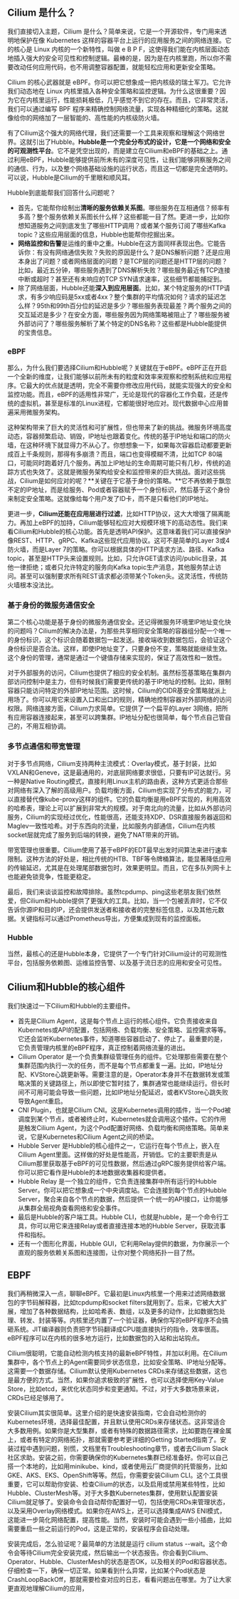 ## Cilium 是什么？

我们直接切入主题，Cilium 是什么？简单来说，它是一个开源软件，专门用来透明地保护在像 Kubernetes 这样的容器平台上运行的应用服务之间的网络连接。它的核心是 Linux 内核的一个新特性，叫做 e B P F，这使得我们能在内核层面动态地插入强大的安全可见性和控制逻辑。最棒的是，因为是在内核里跑，所以你不需要改动任何应用代码，也不用调整容器配置，就能轻松应用和更新安全策略。

Cilium 的核心武器就是 eBPF。你可以把它想象成一把内核级的瑞士军刀。它允许我们动态地在 Linux 内核里插入各种安全策略和监控逻辑。为什么这很重要？因为它在内核里运行，性能损耗极低，几乎感觉不到它的存在。而且，它非常灵活，我们可以通过编写 BPF 程序来精确控制网络流量，实现各种精细化的策略。这就像给你的网络加了一层智能的、高性能的内核级防火墙。

有了Cilium这个强大的网络代理，我们还需要一个工具来观察和理解这个网络世界。这就引出了Hubble。**Hubble是一个完全分布式的设计，它是一个网络和安全的可观测性平台**。它不是凭空出现的，而是建立在Cilium和eBPF的基础之上。通过利用eBPF，Hubble能够提供前所未有的深度可见性，让我们能够洞察服务之间的通信、行为，以及整个网络基础设施的运行状态，而且这一切都是完全透明的。可以说，Hubble是Cilium的千里眼和顺风耳。

Hubble到底能帮我们回答什么问题呢？

- 首先，它能帮你绘制出**清晰的服务依赖关系图**。哪些服务在互相通信？频率有多高？整个服务依赖关系图长什么样？这些都能一目了然。更进一步，比如你想知道服务之间到底发生了哪些HTTP调用？或者某个服务订阅了哪些Kafka topic？这些应用层面的信息，Hubble也能帮你挖掘出来。
- **网络监控和告警**是运维的重中之重。Hubble在这方面同样表现出色。它能告诉你：有没有网络通信失败？失败的原因是什么？是DNS解析问题？还是应用本身出了问题？或者网络层面的问题？是TCP层的问题还是HTTP层的问题？比如，最近五分钟，哪些服务遇到了DNS解析失败？哪些服务最近有TCP连接中断或超时？甚至还有未响应的TCP SYN请求速率，这些细节都能捕捉到。
- 除了网络层面，Hubble还能**深入到应用层面**。比如，某个特定服务的HTTP请求，有多少响应码是5xx或者4xx？整个集群的平均情况如何？请求的延迟怎么样？95th和99th百分位的延迟是多少？哪些服务表现最差？两个服务之间的交互延迟是多少？在安全方面，哪些服务因为网络策略被阻止了？哪些服务被外部访问了？哪些服务解析了某个特定的DNS名称？这些都是Hubble能提供的宝贵信息。

### eBPF

那么，为什么我们要选择Cilium和Hubble呢？关键就在于eBPF。eBPF正在开启一个全新的维度，让我们能够以前所未有的粒度和效率来观察和控制系统和应用程序。它最大的优点就是透明，完全不需要你修改应用代码，就能实现强大的安全和监控功能。而且，eBPF的适用性非常广，无论是现代的容器化工作负载，还是传统的虚拟机，甚至是标准的Linux进程，它都能很好地应对。现代数据中心应用普遍采用微服务架构。

这种架构带来了巨大的灵活性和可扩展性，但也带来了新的挑战。微服务环境高度动态，容器频繁启动、销毁，IP地址也跟着变化。传统的基于IP地址和端口的防火墙，在这种环境下就显得力不从心了。你想想象一下，如果每次容器启动都要更新成百上千条规则，那得有多崩溃？而且，端口也变得模糊不清，比如TCP 80端口，可能同时跑着好几个服务。再加上IP地址的生命周期可能只有几秒，传统的追踪方式也失效了。这就是微服务架构给安全和监控带来的巨大挑战。面对这些挑战，Cilium是如何应对的呢？**关键在于它基于身份的策略。**它不再依赖于飘忽不定的IP地址，而是给服务、Pod或者容器赋予一个身份标识，然后基于这个身份来制定安全策略。这就像给每个用户发了ID卡，而不是只看他们的IP地址。

更进一步，**Cilium还能在应用层进行过滤**，比如HTTP协议，这大大增强了隔离能力。再加上eBPF的加持，Cilium能够轻松应对大规模环境下的高动态性。我们来看Cilium和Hubble的核心功能。首先是透明API保护。这意味着我们可以直接保护像REST、HTTP、gRPC、Kafka这些现代应用协议。这可不是简单的Layer 3或4防火墙，而是Layer 7的策略。你可以根据具体的HTTP请求方法、路径、Kafka topic，甚至是HTTP头来设置规则。比如，只允许GET请求访问/public目录，其他一律拒绝；或者只允许特定的服务向Kafka topic生产消息，其他服务禁止访问。甚至可以强制要求所有REST请求都必须带某个Token头。这灵活性，传统防火墙根本没法比。

### 基于身份的微服务通信安全

第二个核心功能是基于身份的微服务通信安全。还记得微服务环境里IP地址变化快的问题吗？Cilium的解决办法是，为那些共享相同安全策略的容器组分配一个唯一的身份标识，这个标识会随着数据包一起发送。接收端收到数据包后，会验证这个身份标识是否合法。这样，即使IP地址变了，只要身份不变，策略就能继续生效。这个身份的管理，通常是通过一个键值存储来实现的，保证了高效性和一致性。

对于外部服务的访问，Cilium也提供了相应的安全机制。虽然标签基策略在集群内部访问控制中是主力，但有时候我们需要更传统的基于IP地址的控制。比如，限制容器只能访问特定的外部IP地址范围。这时候，Cilium的CIDR基安全策略就派上用场了。你可以用它来设置入口和出口的规则，精确地控制容器对外部网络的访问权限。网络连接方面，Cilium力求简单。它提供了一个扁平的Layer 3网络，把所有应用容器连接起来，甚至可以跨集群。IP地址分配也很简单，每个节点自己管自己的，不用互相协调。

### 多节点通信和带宽管理

对于多节点网络，Cilium支持两种主流模式：Overlay模式，基于封装，比如VXLAN和Geneve，这是最通用的，对底层网络要求很低，只要有IP可达就行。另一种是Native Routing模式，直接利用Linux主机的路由表，这种方式更适合那些对网络有深入了解的高级用户。负载均衡方面，Cilium也实现了分布式的能力，可以直接替代像kube-proxy这样的组件。它的负载均衡是用eBPF实现的，利用高效的哈希表，理论上可以扩展到非常大的规模。对于南北向的流量，比如从外部访问服务，Cilium的实现经过优化，性能很高，还能支持XDP、DSR直接服务器返回和Maglev一致性哈希。对于东西向的流量，比如服务内部通信，Cilium在内核socket层就完成了服务到后端的转换，避免了NAT带来的开销。

带宽管理也很重要。Cilium使用了基于eBPF的EDT最早出发时间算法来进行速率限制。这种方法的好处是，相比传统的HTB、TBF等令牌桶算法，能显著降低应用的传输延迟，尤其是在处理尾部数据包时，效果更明显。而且，它在多队列网卡上也能避免锁竞争，性能更稳定。

最后，我们来谈谈监控和故障排除。虽然tcpdump、ping这些老朋友我们依然爱，但Cilium和Hubble提供了更强大的工具。比如，当一个包被丢弃时，它不仅告诉你源IP和目的IP，还会提供发送者和接收者的完整标签信息，以及其他元数据。关键指标可以通过Prometheus导出，方便集成到现有的监控面板。

### Hubble

当然，最核心的还是Hubble本身，它提供了一个专门针对Cilium设计的可观测性平台，包括服务依赖图、运维监控告警、以及基于流日志的应用和安全可见性。

## Cilium和Hubble的核心组件

我们快速过一下Cilium和Hubble的主要组件。

- 首先是Cilium Agent，这是每个节点上运行的核心组件。它负责接收来自Kubernetes或API的配置，包括网络、负载均衡、安全策略、监控需求等等。它还会监听Kubernetes事件，知道哪些容器启动了、停止了。最重要的是，它负责管理内核里的eBPF程序，真正控制着网络流量的进出。
- Cilium Operator 是一个负责集群级管理任务的组件。它处理那些需要在整个集群范围内执行一次的任务，而不是每个节点都重复一遍。比如，IP地址分配、KVStore心跳更新等。需要注意的是，Operator本身并不在数据转发或策略决策的关键路径上，所以即使它暂时挂了，集群通常也能继续运行。但长时间不可用可能会导致一些问题，比如IP地址分配延迟，或者KVStore心跳失败导致Agent重启。
- CNI Plugin，也就是Cilium CNI。这是Kubernetes调用的插件，当一个Pod被调度到某个节点，或者被终止时，Kubernetes就会调用这个插件。它的作用是触发Cilium Agent，为这个Pod配置好网络、负载均衡和网络策略。简单来说，它是Kubernetes和Cilium Agent之间的桥梁。
- Hubble Server 是Hubble的核心组件之一，它运行在每个节点上，嵌入在Cilium Agent里面。这样做的好处是性能高，开销低。它的主要职责是从Cilium那里获取基于eBPF的可见性数据，然后通过gRPC服务提供给客户端。你可以把它看作是Hubble的本地数据收集器和提供者。
- Hubble Relay 是一个独立的组件，它负责连接集群中所有运行的Hubble Server。你可以把它想象成一个中央调度站。它会连接到每个节点的Hubble Server，聚合来自各个节点的数据，然后提供一个统一的API接口，让你能够从集群全局视角查看网络和安全事件。
- 最后是Hubble的客户端工具。Hubble CLI，也就是hubble，是一个命令行工具，你可以用它来连接Relay或者直接连接本地的Hubble Server，获取流事件和指标。
- 还有一个图形化界面，Hubble GUI，它利用Relay提供的数据，为你展示一个直观的服务依赖关系图和连接图，让你对整个网络拓扑一目了然。

## EBPF

我们再稍微深入一点，聊聊eBPF。它最初是Linux内核里一个用来过滤网络数据包的字节码解释器，比如tcpdump和socket filters就用到了。后来，它被大大扩展，增加了各种数据结构，比如哈希表、数组，以及更多的动作，比如数据包处理、转发、封装等等。内核里还内置了一个验证器，确保你写的eBPF程序不会搞砸系统。JIT编译器则负责把字节码翻译成CPU能直接执行的指令，效率很高。eBPF程序可以在内核的很多地方运行，比如数据包的入站和出站钩点。

Cilium很聪明，它能自动检测内核支持的最新eBPF特性，并加以利用。在Cilium集群中，各个节点上的Agent需要同步状态信息，比如安全策略、IP地址分配等。这需要一个数据存储。Cilium默认使用Kubernetes CRDs来存储这些数据，这也是最方便的方式。当然，如果你追求极致的扩展性，也可以选择使用Key-Value Store，比如etcd，来优化状态同步和变更通知。不过，对于大多数场景来说，CRDs已经足够用了。

安装Cilium其实很简单。这里介绍的是快速安装指南，它会自动检测你的Kubernetes环境，选择最佳配置，并且默认使用CRDs来存储状态。这非常适合大多数用例。如果你是大型集群，或者有特殊的数据路径需求，比如要跑在裸金属上，或者有特定的网络拓扑，那就需要参考更详细的Getting Started指南了。安装过程中遇到问题，别慌，文档里有Troubleshooting章节，或者去Cilium Slack社区求助。安装之前，你需要确保你的Kubernetes集群已经准备好。你可以自己搭一个本地的，比如用minikube、kind，或者使用云厂商提供的托管服务，比如GKE、AKS、EKS、OpenShift等等。然后，你需要安装Cilium CLI。这个工具很重要，它可以帮助你安装、检查Cilium的状态，以及启用或禁用某些特性，比如Hubble、ClusterMesh等。对于大多数Kubernetes集群，使用默认配置安装Cilium就足够了。安装命令会自动帮你配置好一切，包括使用CRDs来管理状态，以及采用Overlay网络模式。如果你在AWS上，还可以选择集成AWS ENI模式，这能进一步简化网络配置，提高性能。当然，安装时可能会遇到一些小插曲，比如需要重启一些之前运行的Pod，这是正常的，安装程序会自动处理。

安装完成后，怎么验证呢？最简单的方法就是运行 cilium status --wait。这个命令会等待Cilium完全安装完成，然后输出一个状态报告。你会看到Cilium、Operator、Hubble、ClusterMesh的状态是否OK，以及相关的Pod和容器状态。仔细检查一下，确保一切正常。如果看到什么异常，比如某个Pod状态是CrashLoopBackOff，那就需要检查对应的日志，看看问题出在哪里。为了让大家更直观地理解Cilium的应用，